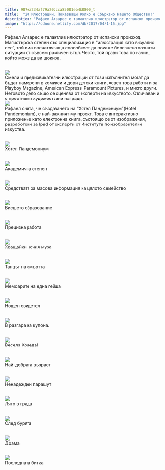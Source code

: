 ```yaml
---
title: 987ea234af79a207cca85081eb4b8800_t
mitle:  "20 Илюстрации, Показващи Колко е Сбъркано Нашето Общество!"
description: "Рафаел Алварес е талантлив илюстратор от испански произход. Магистърска степен със специализация в &qout;илюстрация като визуално есе&qout;, той има впечатляваща способнос"
image: "https://cdnone.netlify.com/db/2017/04/1-15.jpg"
---
```


 <p>Рафаел Алварес е талантлив илюстратор от испански произход. Магистърска степен със специализация в “илюстрация като визуално есе”, той има впечатляваща способност да покаже болезнено познати ситуации от съвсем различен ъгъл. Често, той прави това по начин, който може да ви шокира.</p>      <p> <br/><img src="https://cdnone.netlify.com/db/2017/04/1-15.jpg"/><br/> Смели и предизвикателни илюстрации от този изпълнител могат да бъдат намерени в комикси и дори детски книги, освен това работи и за Playboy Magazine, American Express, Paramount Pictures, и много други. Неговото дело също се оценява от експерти на изкуството. Отличаван и с престижни художествени награди.  <br/><img src="https://cdnone.netlify.com/db/2017/04/2-13.jpg"/><br/> Рафаел счита, че създаването на “Хотел Пандемониум”(Hotel Pandemonium), е най-важният му проект. Това е интерактивно приложение като електронна книга, състоящо се от изображения, разработени за Ipad от експерти от Института по изобразителни изкуства.</p> <p> <br/><img src="https://cdnone.netlify.com/db/2017/04/3-13.jpg"/><br/> Хотел Пандемониум</p> <p> <br/><img src="https://cdnone.netlify.com/db/2017/04/4-13.jpg"/><br/> Академична степен</p>      <p> <br/><img src="https://cdnone.netlify.com/db/2017/04/5-12.jpg"/><br/> Средствата за масова информация на цялото семейство</p> <p> <br/><img src="https://cdnone.netlify.com/db/2017/04/6-12.jpg"/><br/> Висшето образование</p> <p> <br/><img src="https://cdnone.netlify.com/db/2017/04/7-12.jpg"/><br/> Прецизна работа</p> <p> <br/><img src="https://cdnone.netlify.com/db/2017/04/8-12.jpg"/><br/> Хващайки нечия муза</p>      <p> <br/><img src="https://cdnone.netlify.com/db/2017/04/9-12.jpg"/><br/> Танцът на смъртта</p> <p> <br/><img src="https://cdnone.netlify.com/db/2017/04/10-11.jpg"/><br/> Мемоарите на една гейша</p> <p> <br/><img src="https://cdnone.netlify.com/db/2017/04/11-10.jpg"/><br/> Нощен свидетел</p> <p> <br/><img src="https://cdnone.netlify.com/db/2017/04/12-9.jpg"/><br/> В разгара на купона.</p> <p> <br/><img src="https://cdnone.netlify.com/db/2017/04/13-9.jpg"/><br/> Весела Коледа!</p> <p> <br/><img src="https://cdnone.netlify.com/db/2017/04/14-9.jpg"/><br/> Най-добрата възраст</p>      <p> <br/><img src="https://cdnone.netlify.com/db/2017/04/15-8.jpg"/><br/> Ненадежден парашут</p> <p> <br/><img src="https://cdnone.netlify.com/db/2017/04/16-5.jpg"/><br/> Лято в града</p> <p> <br/><img src="https://cdnone.netlify.com/db/2017/04/17-5.jpg"/><br/> След бурята</p> <p> <br/><img src="https://cdnone.netlify.com/db/2017/04/18-5.jpg"/><br/> Драма</p>      <p> <br/><img src="https://cdnone.netlify.com/db/2017/04/19-4.jpg"/><br/> Последната битка</p>       